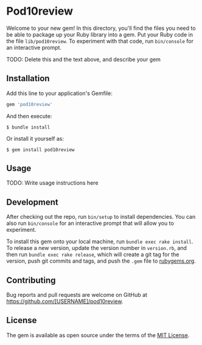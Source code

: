 # Pod10review

Welcome to your new gem! In this directory, you'll find the files you need to be able to package up your Ruby library into a gem. Put your Ruby code in the file `lib/pod10review`. To experiment with that code, run `bin/console` for an interactive prompt.

TODO: Delete this and the text above, and describe your gem

## Installation

Add this line to your application's Gemfile:

```ruby
gem 'pod10review'
```

And then execute:

    $ bundle install

Or install it yourself as:

    $ gem install pod10review

## Usage

TODO: Write usage instructions here

## Development

After checking out the repo, run `bin/setup` to install dependencies. You can also run `bin/console` for an interactive prompt that will allow you to experiment.

To install this gem onto your local machine, run `bundle exec rake install`. To release a new version, update the version number in `version.rb`, and then run `bundle exec rake release`, which will create a git tag for the version, push git commits and tags, and push the `.gem` file to [rubygems.org](https://rubygems.org).

## Contributing

Bug reports and pull requests are welcome on GitHub at https://github.com/[USERNAME]/pod10review.


## License

The gem is available as open source under the terms of the [MIT License](https://opensource.org/licenses/MIT).
